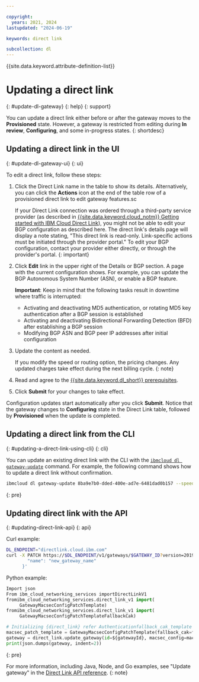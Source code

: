 ```yaml
---

copyright:
  years: 2021, 2024
lastupdated: "2024-06-19"

keywords: direct link

subcollection: dl
---
```


{{site.data.keyword.attribute-definition-list}}

# Updating a direct link
{: #update-dl-gateway}
{: help}
{: support}

You can update a direct link either before or after the gateway moves to the **Provisioned** state. However, a gateway is restricted from editing during **In review**, **Configuring**, and some in-progress states.
{: shortdesc}

## Updating a direct link in the UI
{: #update-dl-gateway-ui}
{: ui}

To edit a direct link, follow these steps:

1. Click the Direct Link name in the table to show its details. Alternatively, you can click the **Actions** icon at the end of the table row of a provisioned direct link to edit gateway features.sc

   If your Direct Link connection was ordered through a third-party service provider (as described in [{{site.data.keyword.cloud_notm}} Getting started with IBM Cloud Direct Link](/docs/dl?topic=dl-get-started-with-ibm-cloud-dl)), you might not be able to edit your BGP configuration as described here. The direct link's details page will display a note stating, "This direct link is read-only. Link-specific actions must be initiated through the provider portal." To edit your BGP configuration, contact your provider either directly, or through the provider's portal.
   {: important}

1. Click **Edit** link in the upper right of the Details or BGP section. A page with the current configuration shows. For example, you can update the BGP Autonomous System Number (ASN), or enable a BGP feature.

   **Important**: Keep in mind that the following tasks result in downtime where traffic is interrupted:

   * Activating and deactivating MD5 authentication, or rotating MD5 key authentication after a BGP session is established
   * Activating and deactivating Bidirectional Forwarding Detection (BFD) after establishing a BGP session
   * Modifying BGP ASN and BGP peer IP addresses after initial configuration

1. Update the content as needed.

   If you modify the speed or routing option, the pricing changes. Any updated charges take effect during the next billing cycle.
   {: note}

1. Read and agree to the [{{site.data.keyword.dl_short}} prerequisites](/docs/dl?topic=dl-ibm-cloud-dl-prerequisites).
1. Click **Submit** for your changes to take effect.

Configuration updates start automatically after you click **Submit**. Notice that the gateway changes to **Configuring** state in the Direct Link table, followed by **Provisioned** when the update is completed.

## Updating a direct link from the CLI
{: #updating-a-direct-link-using-cli}
{: cli}

You can update an existing direct link with the CLI with the  [`ibmcloud dl gateway-update`](/docs/dl?topic=dl-dl-cli&interface=cli#update-gateway) command. For example,
the following command shows how to update a direct link without confirmation.

```sh
ibmcloud dl gateway-update 8ba9e7b0-dded-400e-ad7e-6481dad0b157 --speed-mbps 5000 --name dl-gw-updated --output json
```
{: pre}

## Updating direct link with the API
{: #updating-direct-link-api}
{: api}

Curl example:

```sh
DL_ENDPOINT="directlink.cloud.ibm.com"
curl -X PATCH https://$DL_ENDPOINT/v1/gateways/$GATEWAY_ID?version=2019-12-13 -H "authorization: Bearer $IAM_TOKEN"-d '{
        "name": "new_gateway_name"
      }'
```

Python example:

```python
Import json
From ibm_cloud_networking_services importDirectLinkV1
fromibm_cloud_networking_services.direct_link_v1 import(
     GatewayMacsecConfigPatchTemplate)
fromibm_cloud_networking_services.direct_link_v1 import(
     GatewayMacsecConfigPatchTemplateFallbackCak)

# Initializing {direct_link} refer Authenticationfallback_cak_template = GatewayMacsecConfigPatchTemplateFallbackCak(crn=${macsecCak})
macsec_patch_template = GatewayMacsecConfigPatchTemplate(fallback_cak=fallback_cak_template)
gateway = direct_link.update_gateway(id=${gatewayId}, macsec_config=macsec_patch_template).get_result()
print(json.dumps(gateway, indent=2))
```
{: pre}

For more information, including Java, Node, and Go examples, see "Update gateway" in the [Direct Link API reference](/apidocs/direct_link?code=python#update-gateway).
{: note}

